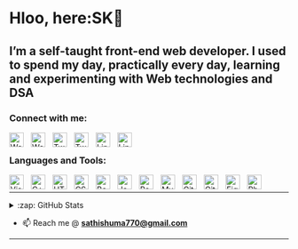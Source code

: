 # Hloo, here:SK👋 

## I’m a self-taught front-end web developer. I used to spend my day, practically every day, learning and experimenting with Web technologies and DSA


### Connect with me:
[<img align="left" alt="Website" width="26px" src="https://cdn.jsdelivr.net/gh/devicons/devicon/icons/firefox/firefox-plain.svg" style="padding-right:10px;" />](https://devsk-25.web.app#gh-light-mode-only)
[<img align="left" alt="Website" width="26px" src="https://cdn.jsdelivr.net/gh/devicons/devicon/icons/firefox/firefox-plain.svg" style="padding-right:10px;" />](https://devsk-25.web.app#gh-dark-mode-only)
[<img align="left" alt="Twitter" width="26px" src="https://cdn.jsdelivr.net/gh/devicons/devicon/icons/twitter/twitter-original.svg" style="padding-right:10px;" />](https://twitter.com/sathishsk25#gh-light-mode-only)
[<img align="left" alt="Twitter" width="26px" src="https://cdn.jsdelivr.net/gh/devicons/devicon/icons/twitter/twitter-original.svg" style="padding-right:10px;" />](https://twitter.com/sathishsk25#gh-dark-mode-only)
[<img align="left" alt="Linkedin" width="26px" src="https://cdn.jsdelivr.net/gh/devicons/devicon/icons/linkedin/linkedin-original.svg" style="padding-right:10px;" />](https://linkedin.com/in/sathishsk25#gh-light-mode-only)
[<img align="left" alt="Linkedin" width="26px" src="https://cdn.jsdelivr.net/gh/devicons/devicon/icons/linkedin/linkedin-original.svg" style="padding-right:10px;" />](https://linkedin.com/in/sathishsk25#gh-dark-mode-only)
<br />
### Languages and Tools:

<img align="left" alt="Visual Studio Code" width="26px" src="https://cdn.jsdelivr.net/gh/devicons/devicon/icons/vscode/vscode-original.svg" style="padding-right:10px;" />
<img align="left" alt="C++" width="26px" src="https://cdn.jsdelivr.net/gh/devicons/devicon/icons/cplusplus/cplusplus-original.svg" style="padding-right:10px;" />
<img align="left" alt="HTML5" width="26px" src="https://cdn.jsdelivr.net/gh/devicons/devicon/icons/html5/html5-original.svg" style="padding-right:10px;" />
<img align="left" alt="CSS3" width="26px" src="https://cdn.jsdelivr.net/gh/devicons/devicon/icons/css3/css3-original.svg" style="padding-right:10px;" />
<img align="left" alt="Bootstrap" width="26px" src="https://cdn.jsdelivr.net/gh/devicons/devicon/icons/bootstrap/bootstrap-original.svg" style="padding-right:10px;" />
<img align="left" alt="JavaScript" width="26px" src="https://cdn.jsdelivr.net/gh/devicons/devicon/icons/javascript/javascript-original.svg" style="padding-right:10px;" />
<img align="left" alt="React" width="26px" src="https://cdn.jsdelivr.net/gh/devicons/devicon/icons/react/react-original.svg" style="padding-right:10px;" />
<img align="left" alt="MySQL" width="26px" src="https://cdn.jsdelivr.net/gh/devicons/devicon/icons/mysql/mysql-original.svg" style="padding-right:10px;" />
<img align="left" alt="Git" width="26px" src="https://cdn.jsdelivr.net/gh/devicons/devicon/icons/git/git-original.svg" style="padding-right:10px;" />
<img align="left" alt="GitHub" width="26px" src="https://user-images.githubusercontent.com/3369400/139447912-e0f43f33-6d9f-45f8-be46-2df5bbc91289.png" style="padding-right:10px;" />
<img align="left" alt="Figma" width="26px"  src="https://cdn.jsdelivr.net/gh/devicons/devicon/icons/figma/figma-original.svg" style="padding-right:10px;" />
<img align="left" alt="Photoshop" width="26px" src="https://cdn.jsdelivr.net/gh/devicons/devicon/icons/photoshop/photoshop-plain.svg" style="padding-right:10px;" />
<br />

---
<details>
   <summary>:zap: GitHub Stats</summary>
  <img align="left" alt="sathishsk25's GitHub Stats" src="https://github-readme-stats.vercel.app/api?username=sathishsk25&show_icons=true&hide_border=false&title_color=ff652f&icon_color=69d0ae&bg_color=09131B&text_color=69d0ae&border_color=69d0ae" />
<p><img align="center" src="https://github-readme-streak-stats.herokuapp.com/?user=sathishsk25&theme=github-dark" alt="sathishsk25" /></p>
</details>

[website]: https://devsk-25.web.app
[twitter]: https://twitter.com/sathishsk25
[youtube]: https://youtube.com/sathishsk25
[instagram]: https://instagram.com/sathishsk25
[linkedin]: https://linkedin.com/in/sathishsk25

- 📫 Reach me @ **sathishuma770@gmail.com**
---





